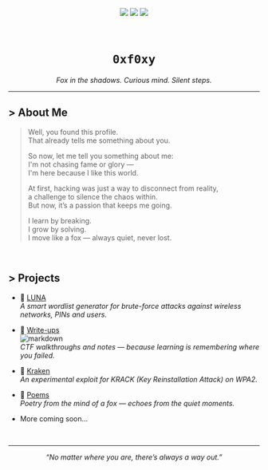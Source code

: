<p align="center">
  <img src="https://img.shields.io/badge/Offensive%20Security-E4080A?style=for-the-badge&logo=kali-linux&logoColor=white" />
  <img src="https://img.shields.io/badge/Linux%20User-000000?style=for-the-badge&logo=linux&logoColor=white" />
  <img src="https://img.shields.io/badge/Python%20Dev-14354C?style=for-the-badge&logo=python&logoColor=white" />
</p>

<br>

<h1 align="center"><code>0xf0xy</code></h1>
<p align="center"><em>Fox in the shadows. Curious mind. Silent steps.</em></p>

---

## > About Me
> Well, you found this profile.  
> That already tells me something about you.  
>
> So now, let me tell you something about me:  
> I'm not chasing fame or glory —  
> I'm here because I like this world.  
> 
> At first, hacking was just a way to disconnect from reality,  
> a challenge to silence the chaos within.  
> But now, it’s a passion that keeps me going.  
>
> I learn by breaking.  
> I grow by solving.  
> I move like a fox — always quiet, never lost.

<br>

## > Projects
- 🦊 [LUNA](https://github.com/0xf0xy/LUNA)  
  *A smart wordlist generator for brute-force attacks against wireless networks, PINs and users.*

- 🧠 [Write-ups](https://github.com/0xf0xy/write-ups)  
  ![markdown](https://img.shields.io/badge/Markdown-000000?style=flat&logo=markdown)  
  *CTF walkthroughs and notes — because learning is remembering where you failed.*

- 🦑 [Kraken](https://github.com/0xf0xy/Kraken)  
  *An experimental exploit for KRACK (Key Reinstallation Attack) on WPA2.*

- 🌹 [Poems](https://github.com/0xf0xy/Poems)  
  *Poetry from the mind of a fox — echoes from the quiet moments.*

- More coming soon...

<br>

---

<p align="center"><em>“No matter where you are, there’s always a way out.”</em></p>
